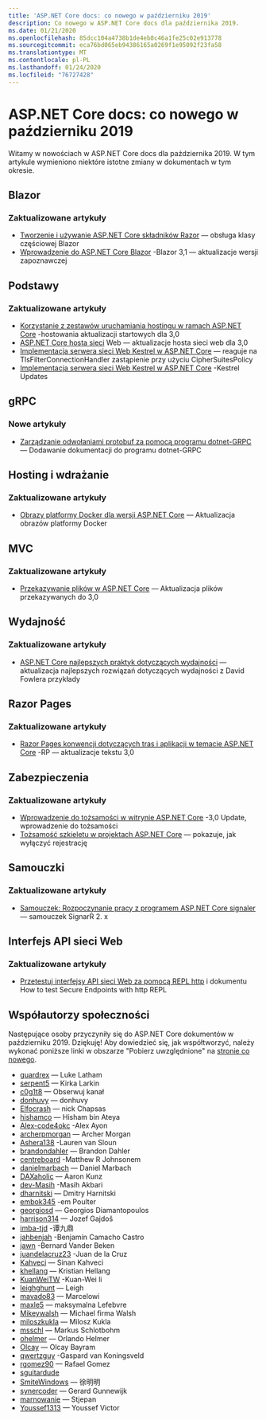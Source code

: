 ```yaml
---
title: 'ASP.NET Core docs: co nowego w październiku 2019'
description: Co nowego w ASP.NET Core docs dla października 2019.
ms.date: 01/21/2020
ms.openlocfilehash: 85dcc104a4738b1de4eb8c46a1fe25c02e913778
ms.sourcegitcommit: eca76bd065eb94386165a0269f1e95092f23fa58
ms.translationtype: MT
ms.contentlocale: pl-PL
ms.lasthandoff: 01/24/2020
ms.locfileid: "76727428"
---
```

# <a name="aspnet-core-docs-whats-new-for-october-2019"></a>ASP.NET Core docs: co nowego w październiku 2019

Witamy w nowościach w ASP.NET Core docs dla października 2019. W tym artykule wymieniono niektóre istotne zmiany w dokumentach w tym okresie.

## <a name="blazor"></a>Blazor

### <a name="updated-articles"></a>Zaktualizowane artykuły

- [Tworzenie i używanie ASP.NET Core składników Razor](../blazor/components.md) — obsługa klasy częściowej Blazor
- [Wprowadzenie do ASP.NET Core Blazor](../blazor/get-started.md) -Blazor 3,1 — aktualizacje wersji zapoznawczej

## <a name="fundamentals"></a>Podstawy

### <a name="updated-articles"></a>Zaktualizowane artykuły

- [Korzystanie z zestawów uruchamiania hostingu w ramach ASP.NET Core](../fundamentals/host/platform-specific-configuration.md) -hostowania aktualizacji startowych dla 3,0
- [ASP.NET Core hosta sieci](../fundamentals/host/web-host.md) Web — aktualizacje hosta sieci web dla 3,0
- [Implementacja serwera sieci Web Kestrel w ASP.NET Core](../fundamentals/servers/kestrel.md) — reaguje na TlsFilterConnectionHandler zastąpienie przy użyciu CipherSuitesPolicy
- [Implementacja serwera sieci Web Kestrel w ASP.NET Core](../fundamentals/servers/kestrel.md) -Kestrel Updates

## <a name="grpc"></a>gRPC

### <a name="new-articles"></a>Nowe artykuły

- [Zarządzanie odwołaniami protobuf za pomocą programu dotnet-GRPC](../grpc/dotnet-grpc.md) — Dodawanie dokumentacji do programu dotnet-GRPC

## <a name="hosting-and-deployment"></a>Hosting i wdrażanie

### <a name="updated-articles"></a>Zaktualizowane artykuły

- [Obrazy platformy Docker dla wersji ASP.NET Core](../host-and-deploy/docker/building-net-docker-images.md) — Aktualizacja obrazów platformy Docker

## <a name="mvc"></a>MVC

### <a name="updated-articles"></a>Zaktualizowane artykuły

- [Przekazywanie plików w ASP.NET Core](../mvc/models/file-uploads.md) — Aktualizacja plików przekazywanych do 3,0

## <a name="performance"></a>Wydajność

### <a name="updated-articles"></a>Zaktualizowane artykuły

- [ASP.NET Core najlepszych praktyk dotyczących wydajności](../performance/performance-best-practices.md) — aktualizacja najlepszych rozwiązań dotyczących wydajności z David Fowlera przykłady

## <a name="razor-pages"></a>Razor Pages

### <a name="updated-articles"></a>Zaktualizowane artykuły

- [Razor Pages konwencji dotyczących tras i aplikacji w temacie ASP.NET Core](../razor-pages/razor-pages-conventions.md) -RP — aktualizacje tekstu 3,0

## <a name="security"></a>Zabezpieczenia

### <a name="updated-articles"></a>Zaktualizowane artykuły

- [Wprowadzenie do tożsamości w witrynie ASP.NET Core](../security/authentication/identity.md) -3,0 Update, wprowadzenie do tożsamości
- [Tożsamość szkieletu w projektach ASP.NET Core](../security/authentication/scaffold-identity.md) — pokazuje, jak wyłączyć rejestrację

## <a name="tutorials"></a>Samouczki

### <a name="updated-articles"></a>Zaktualizowane artykuły

- [Samouczek: Rozpoczynanie pracy z programem ASP.NET Core signaler](../tutorials/signalr.md) — samouczek SignarR 2. x

## <a name="web-api"></a>Interfejs API sieci Web

### <a name="updated-articles"></a>Zaktualizowane artykuły

- [Przetestuj interfejsy API sieci Web za pomocą REPL http](../web-api/http-repl.md) i dokumentu How to test Secure Endpoints with http REPL

## <a name="community-contributors"></a>Współautorzy społeczności

Następujące osoby przyczyniły się do ASP.NET Core dokumentów w październiku 2019. Dziękuję! Aby dowiedzieć się, jak współtworzyć, należy wykonać poniższe linki w obszarze "Pobierz uwzględnione" na [stronie co nowego](index.yml).

- [guardrex](https://github.com/guardrex) — Luke Latham
- [serpent5](https://github.com/serpent5) — Kirka Larkin
- [c0g1t8](https://github.com/c0g1t8) — Obserwuj kanał
- [donhuvy](https://github.com/donhuvy) — donhuvy
- [Elfocrash](https://github.com/Elfocrash) — nick Chapsas
- [hishamco](https://github.com/hishamco) — Hisham bin Ateya
- [Alex-code4okc](https://github.com/alex-code4okc) -Alex Ayon
- [archerpmorgan](https://github.com/archerpmorgan) — Archer Morgan
- [Ashera138](https://github.com/Ashera138) -Lauren van Sloun
- [brandondahler](https://github.com/brandondahler) — Brandon Dahler
- [centreboard](https://github.com/centreboard) -Matthew R Johnsonem
- [danielmarbach](https://github.com/danielmarbach) — Daniel Marbach
- [DAXaholic](https://github.com/DAXaholic) — Aaron Kunz
- [dev-Masih](https://github.com/dev-masih) -Masih Akbari
- [dharnitski](https://github.com/dharnitski) — Dmitry Harnitski
- [embok345](https://github.com/embok345) -em Poulter
- [georgiosd](https://github.com/georgiosd) — Georgios Diamantopoulos
- [harrison314](https://github.com/harrison314) — Jozef Gajdoš
- [imba-tjd](https://github.com/imba-tjd) -谭九鼎
- [jahbenjah](https://github.com/jahbenjah) -Benjamín Camacho Castro
- [jawn](https://github.com/jawn) -Bernard Vander Beken
- [juandelacruz23](https://github.com/juandelacruz23) -Juan de la Cruz
- [Kahveci](https://github.com/kahveci) — Sinan Kahveci
- [khellang](https://github.com/khellang) — Kristian Hellang
- [KuanWeiTW](https://github.com/KuanWeiTW) -Kuan-Wei li
- [leighghunt](https://github.com/leighghunt) — Leigh
- [mavado83](https://github.com/mavado83) — Marcelowi
- [maxle5](https://github.com/maxle5) — maksymalna Lefebvre
- [Mikeywalsh](https://github.com/Mikeywalsh) — Michael firma Walsh
- [miloszkukla](https://github.com/miloszkukla) — Milosz Kukla
- [msschl](https://github.com/msschl) — Markus Schlotbohm
- [ohelmer](https://github.com/ohelmer) — Orlando Helmer
- [Olcay](https://github.com/olcay) — Olcay Bayram
- [qwertzguy](https://github.com/qwertzguy) -Gaspard van Koningsveld
- [rgomez90](https://github.com/rgomez90) — Rafael Gomez
- [sguitardude](https://github.com/sguitardude) 
- [SmiteWindows](https://github.com/SmiteWindows) — 徐明明
- [synercoder](https://github.com/synercoder) — Gerard Gunnewijk
- [marnowanie](https://github.com/wast) — Stjepan
- [Youssef1313](https://github.com/Youssef1313) — Youssef Victor
